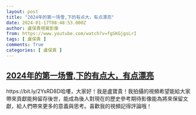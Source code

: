 ```yaml
---
layout: post
title: "2024年的第一场雪,下的有点大，有点漂亮"
date: 2024-01-17T08:48:53.000Z
author: 盧保貴視覺影像
from: https://www.youtube.com/watch?v=fgSKGjgsLrI
tags: [ 盧保貴 ]
comments: True
categories: [ 盧保貴 ]
---
```

<!--1705481333000-->
[2024年的第一场雪,下的有点大，有点漂亮](https://www.youtube.com/watch?v=fgSKGjgsLrI)
------

<div>
https://bit.ly/2YsRD8D哈嘍，大家好！我是盧寶貴！我拍攝的視頻希望能給大家帶來貢獻能夠留存後世，能成為後人對現在的歷史參考期待影像能為將來保留文獻，給人們帶來更多的意義與思考。喜歡我的視頻記得評論哦！
</div>

